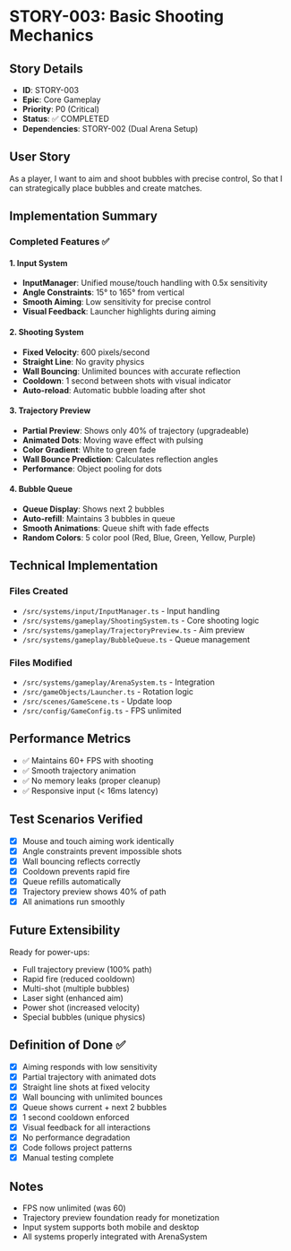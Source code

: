 # STORY-003: Basic Shooting Mechanics

## Story Details
- **ID**: STORY-003
- **Epic**: Core Gameplay
- **Priority**: P0 (Critical)
- **Status**: ✅ COMPLETED
- **Dependencies**: STORY-002 (Dual Arena Setup)

## User Story
As a player,
I want to aim and shoot bubbles with precise control,
So that I can strategically place bubbles and create matches.

## Implementation Summary

### Completed Features ✅

#### 1. Input System
- **InputManager**: Unified mouse/touch handling with 0.5x sensitivity
- **Angle Constraints**: 15° to 165° from vertical
- **Smooth Aiming**: Low sensitivity for precise control
- **Visual Feedback**: Launcher highlights during aiming

#### 2. Shooting System
- **Fixed Velocity**: 600 pixels/second
- **Straight Line**: No gravity physics
- **Wall Bouncing**: Unlimited bounces with accurate reflection
- **Cooldown**: 1 second between shots with visual indicator
- **Auto-reload**: Automatic bubble loading after shot

#### 3. Trajectory Preview
- **Partial Preview**: Shows only 40% of trajectory (upgradeable)
- **Animated Dots**: Moving wave effect with pulsing
- **Color Gradient**: White to green fade
- **Wall Bounce Prediction**: Calculates reflection angles
- **Performance**: Object pooling for dots

#### 4. Bubble Queue
- **Queue Display**: Shows next 2 bubbles
- **Auto-refill**: Maintains 3 bubbles in queue
- **Smooth Animations**: Queue shift with fade effects
- **Random Colors**: 5 color pool (Red, Blue, Green, Yellow, Purple)

## Technical Implementation

### Files Created
- `/src/systems/input/InputManager.ts` - Input handling
- `/src/systems/gameplay/ShootingSystem.ts` - Core shooting logic
- `/src/systems/gameplay/TrajectoryPreview.ts` - Aim preview
- `/src/systems/gameplay/BubbleQueue.ts` - Queue management

### Files Modified
- `/src/systems/gameplay/ArenaSystem.ts` - Integration
- `/src/gameObjects/Launcher.ts` - Rotation logic
- `/src/scenes/GameScene.ts` - Update loop
- `/src/config/GameConfig.ts` - FPS unlimited

## Performance Metrics
- ✅ Maintains 60+ FPS with shooting
- ✅ Smooth trajectory animation
- ✅ No memory leaks (proper cleanup)
- ✅ Responsive input (< 16ms latency)

## Test Scenarios Verified
- [x] Mouse and touch aiming work identically
- [x] Angle constraints prevent impossible shots
- [x] Wall bouncing reflects correctly
- [x] Cooldown prevents rapid fire
- [x] Queue refills automatically
- [x] Trajectory preview shows 40% of path
- [x] All animations run smoothly

## Future Extensibility
Ready for power-ups:
- Full trajectory preview (100% path)
- Rapid fire (reduced cooldown)
- Multi-shot (multiple bubbles)
- Laser sight (enhanced aim)
- Power shot (increased velocity)
- Special bubbles (unique physics)

## Definition of Done ✅
- [x] Aiming responds with low sensitivity
- [x] Partial trajectory with animated dots
- [x] Straight line shots at fixed velocity
- [x] Wall bouncing with unlimited bounces
- [x] Queue shows current + next 2 bubbles
- [x] 1 second cooldown enforced
- [x] Visual feedback for all interactions
- [x] No performance degradation
- [x] Code follows project patterns
- [x] Manual testing complete

## Notes
- FPS now unlimited (was 60)
- Trajectory preview foundation ready for monetization
- Input system supports both mobile and desktop
- All systems properly integrated with ArenaSystem